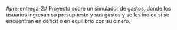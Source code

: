 #pre-entrega-2# Proyecto sobre un simulador de gastos, donde los usuarios ingresan su presupuesto y sus gastos y se les indica si se encuentran en déficit o en equilibrio con su dinero.

